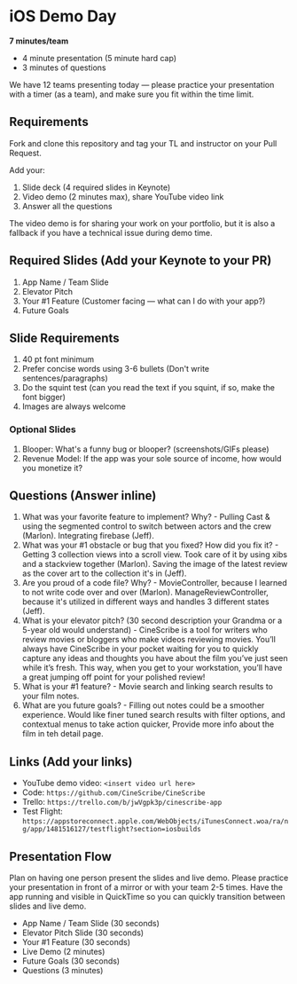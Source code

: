 # iOS Demo Day

**7 minutes/team**

* 4 minute presentation (5 minute hard cap)
* 3 minutes of questions

We have 12 teams presenting today — please practice your presentation with a timer (as a team), and make sure you fit within the time limit.

## Requirements

Fork and clone this repository and tag your TL and instructor on your Pull Request.

Add your: 

1. Slide deck (4 required slides in Keynote)
2. Video demo (2 minutes max), share YouTube video link
3. Answer all the questions

The video demo is for sharing your work on your portfolio, but it is also a fallback if you have a technical issue during demo time.

## Required Slides (Add your Keynote to your PR)

1. App Name / Team Slide
2. Elevator Pitch
3. Your #1 Feature (Customer facing — what can I do with your app?)
4. Future Goals

## Slide Requirements

1. 40 pt font minimum
2. Prefer concise words using 3-6 bullets (Don't write sentences/paragraphs)
3. Do the squint test (can you read the text if you squint, if so, make the font bigger)
4. Images are always welcome

### Optional Slides

1. Blooper: What's a funny bug or blooper? (screenshots/GIFs please)
2. Revenue Model: If the app was your sole source of income, how would you monetize it?

## Questions (Answer inline)

1. What was your favorite feature to implement? Why? - Pulling Cast & using the segmented control to switch between actors and the crew (Marlon). Integrating firebase (Jeff).
2. What was your #1 obstacle or bug that you fixed? How did you fix it? - Getting 3 collection views into a scroll view. Took care of it by using xibs and a stackview together (Marlon). Saving the image of the latest review as the cover art to the collection it's in (Jeff).
3. Are you proud of a code file? Why? - MovieController, because I learned to not write code over and over (Marlon). ManageReviewController, because it's utilized in different ways and handles 3 different states (Jeff).
4. What is your elevator pitch? (30 second description your Grandma or a 5-year old would understand) - CineScribe is a tool for writers who review movies or bloggers who make videos reviewing movies. You’ll always have CineScribe in your pocket waiting for you to quickly capture any ideas and thoughts you have about the film you’ve just seen while it’s fresh. This way, when you get to your workstation, you’ll have a great jumping off point for your polished review!
5. What is your #1 feature? - Movie search and linking search results to your film notes.
6. What are you future goals? - Filling out notes could be a smoother experience. Would like finer tuned search results with filter options, and contextual menus to take action quicker, Provide more info about the film in teh detail page.

## Links (Add your links)

* YouTube demo video: `<insert video url here>`
* Code: `https://github.com/CineScribe/CineScribe`
* Trello: `https://trello.com/b/jwVgpk3p/cinescribe-app`
* Test Flight: `https://appstoreconnect.apple.com/WebObjects/iTunesConnect.woa/ra/ng/app/1481516127/testflight?section=iosbuilds`

## Presentation Flow

Plan on having one person present the slides and live demo. Please practice your presentation in front of a mirror or with your team 2-5 times. Have the app running and visible in QuickTime so you can quickly transition between slides and live demo.

* App Name / Team Slide (30 seconds)
* Elevator Pitch Slide (30 seconds)
* Your #1 Feature (30 seconds)
* Live Demo (2 minutes)
* Future Goals (30 seconds)
* Questions (3 minutes)
